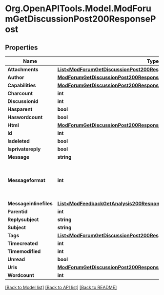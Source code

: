 # Org.OpenAPITools.Model.ModForumGetDiscussionPost200ResponsePost

## Properties

Name | Type | Description | Notes
------------ | ------------- | ------------- | -------------
**Attachments** | [**List&lt;ModForumGetDiscussionPost200ResponsePostAttachmentsInner&gt;**](ModForumGetDiscussionPost200ResponsePostAttachmentsInner.md) |  | 
**Author** | [**ModForumGetDiscussionPost200ResponsePostAuthor**](ModForumGetDiscussionPost200ResponsePostAuthor.md) |  | 
**Capabilities** | [**ModForumGetDiscussionPost200ResponsePostCapabilities**](ModForumGetDiscussionPost200ResponsePostCapabilities.md) |  | 
**Charcount** | **int** | charcount | [optional] 
**Discussionid** | **int** | discussionid | 
**Hasparent** | **bool** | hasparent | 
**Haswordcount** | **bool** | haswordcount | 
**Html** | [**ModForumGetDiscussionPost200ResponsePostHtml**](ModForumGetDiscussionPost200ResponsePostHtml.md) |  | [optional] 
**Id** | **int** | id | 
**Isdeleted** | **bool** | isdeleted | 
**Isprivatereply** | **bool** | isprivatereply | 
**Message** | **string** | message | 
**Messageformat** | **int** | message format (1 &#x3D; HTML, 0 &#x3D; MOODLE, 2 &#x3D; PLAIN, or 4 &#x3D; MARKDOWN) | 
**Messageinlinefiles** | [**List&lt;ModFeedbackGetAnalysis200ResponseItemsdataInnerItemItemfilesInner&gt;**](ModFeedbackGetAnalysis200ResponseItemsdataInnerItemItemfilesInner.md) |  | [optional] 
**Parentid** | **int** | parentid | [optional] 
**Replysubject** | **string** | replysubject | 
**Subject** | **string** | subject | 
**Tags** | [**List&lt;ModForumGetDiscussionPost200ResponsePostTagsInner&gt;**](ModForumGetDiscussionPost200ResponsePostTagsInner.md) |  | [optional] 
**Timecreated** | **int** | timecreated | 
**Timemodified** | **int** | timemodified | 
**Unread** | **bool** | unread | [optional] 
**Urls** | [**ModForumGetDiscussionPost200ResponsePostUrls**](ModForumGetDiscussionPost200ResponsePostUrls.md) |  | [optional] 
**Wordcount** | **int** | wordcount | [optional] 

[[Back to Model list]](../README.md#documentation-for-models) [[Back to API list]](../README.md#documentation-for-api-endpoints) [[Back to README]](../README.md)

